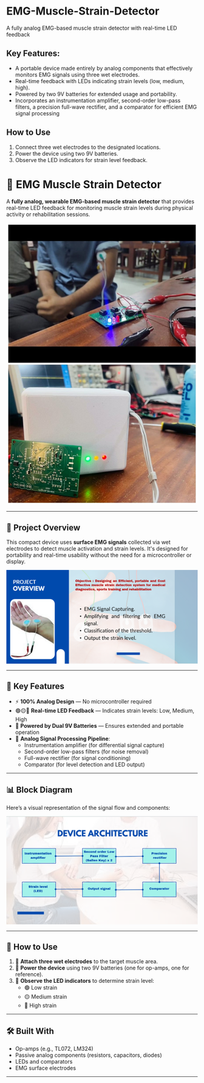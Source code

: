 # EMG-Muscle-Strain-Detector
A fully analog EMG-based muscle strain detector with real-time LED feedback

## Key Features:
- A portable device made entirely by analog components that effectively monitors EMG signals using three wet electrodes.
- Real-time feedback with LEDs indicating strain levels (low, medium, high).
- Powered by two 9V batteries for extended usage and portability.
- Incorporates an instrumentation amplifier, second-order low-pass filters, a precision full-wave rectifier, and a comparator for efficient EMG signal processing

## How to Use
1. Connect three wet electrodes to the designated locations.
2. Power the device using two 9V batteries.
3. Observe the LED indicators for strain level feedback.


# 💪 EMG Muscle Strain Detector

A **fully analog, wearable EMG-based muscle strain detector** that provides real-time LED feedback for monitoring muscle strain levels during physical activity or rehabilitation sessions.

![](Images/image_1.jpg)

---

## 🧠 Project Overview

This compact device uses **surface EMG signals** collected via wet electrodes to detect muscle activation and strain levels. It's designed for portability and real-time usability without the need for a microcontroller or display.

![Device Overview](Images/image.png)

---

## 🔑 Key Features

- ⚡ **100% Analog Design** — No microcontroller required
- 🟢🟡🔴 **Real-time LED Feedback** — Indicates strain levels: Low, Medium, High
- 🔋 **Powered by Dual 9V Batteries** — Ensures extended and portable operation
- 🧪 **Analog Signal Processing Pipeline**:
  - Instrumentation amplifier (for differential signal capture)
  - Second-order low-pass filters (for noise removal)
  - Full-wave rectifier (for signal conditioning)
  - Comparator (for level detection and LED output)

---

## 📊 Block Diagram

Here’s a visual representation of the signal flow and components:

![Block Diagram](Images/Block_diagram.png)

---

## 🚀 How to Use

1. 🧷 **Attach three wet electrodes** to the target muscle area.
2. 🔌 **Power the device** using two 9V batteries (one for op-amps, one for reference).
3. 🔦 **Observe the LED indicators** to determine strain level:
   - 🟢 Low strain
   - 🟡 Medium strain
   - 🔴 High strain



---

## 🛠️ Built With

- Op-amps (e.g., TL072, LM324)
- Passive analog components (resistors, capacitors, diodes)
- LEDs and comparators
- EMG surface electrodes

---
